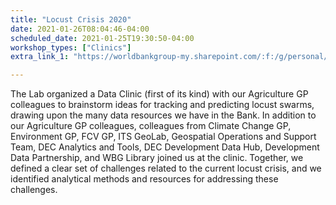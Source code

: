 ```yaml
---
title: "Locust Crisis 2020"
date: 2021-01-26T08:04:46-04:00
scheduled_date: 2021-01-25T19:30:50-04:00
workshop_types: ["Clinics"]
extra_link_1: "https://worldbankgroup-my.sharepoint.com/:f:/g/personal/hkrambeck_worldbank_org/EmYhTw-XzNhLqtwXToGZc9sBhDWjOam_bELkV_XekI886g?e=vvWY9D"

---
```


The Lab organized a Data Clinic (first of its kind) with our Agriculture GP colleagues to brainstorm ideas for tracking and predicting locust swarms, drawing upon the many data resources we have in the Bank. In addition to our Agriculture GP colleagues, colleagues from Climate Change GP, Environment GP, FCV GP, ITS GeoLab, Geospatial Operations and Support Team, DEC Analytics and Tools, DEC Development Data Hub, Development Data Partnership, and WBG Library joined us at the clinic. Together, we defined a clear set of challenges related to the current locust crisis, and we identified analytical methods and resources for addressing these challenges.